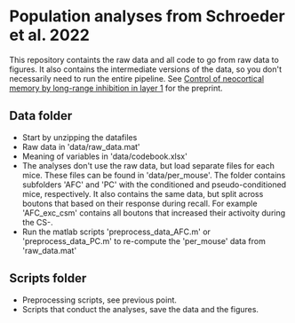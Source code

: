 # Population analyses from Schroeder et al. 2022

This repository containts the raw data and all code to go from raw data to figures. It also contains the intermediate versions of the data, so you don't necessarily need to run the entire pipeline. See [Control of neocortical memory by long-range inhibition in layer 1](https://doi.org/10.1101/2022.02.07.479360 ) for the preprint. 


## Data folder
* Start by unzipping the datafiles 
* Raw data in 'data/raw_data.mat'
* Meaning of variables in 'data/codebook.xlsx'
* The analyses don't use the raw data, but load separate files for each mice. 
These files can be found in 'data/per_mouse'. The folder contains subfolders 'AFC' and 'PC' with the conditioned and pseudo-conditioned mice, respectively. It also contains the same data, but split across boutons that based on their response during recall. For example
'AFC_exc_csm' contains all boutons that increased their activoity during the CS-. 
* Run the matlab scripts 'preprocess_data_AFC.m' or 'preprocess_data_PC.m' to re-compute the 'per_mouse' data from 'raw_data.mat'


## Scripts folder
* Preprocessing scripts, see previous point.
* Scripts that conduct the analyses, save the data and the figures. 
